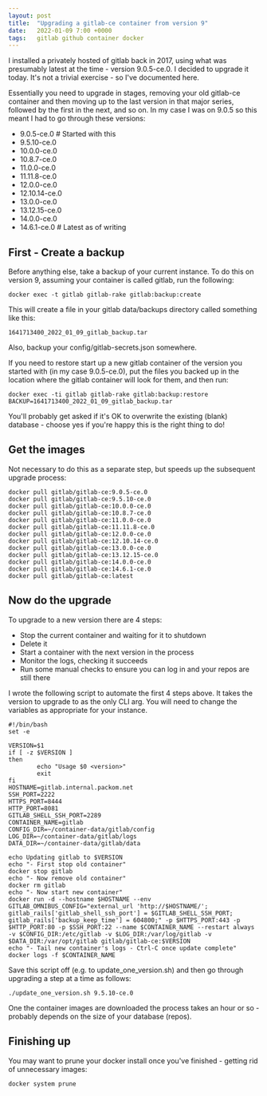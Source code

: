 ```yaml
---
layout: post
title:  "Upgrading a gitlab-ce container from version 9"
date:   2022-01-09 7:00 +0000
tags:   gitlab github container docker
---
```


I installed a privately hosted of gitlab back in 2017, using what was presumably latest at the time - version 9.0.5-ce.0.  I decided to upgrade it today.  It's not a trivial exercise - so I've documented here.

Essentially you need to upgrade in stages, removing your old gitlab-ce container and then moving up to the last version in that major series, followed by the first in the next, and so on.  In my case I was on 9.0.5 so this meant I had to go through these versions:

* 9.0.5-ce.0 # Started with this
* 9.5.10-ce.0
* 10.0.0-ce.0
* 10.8.7-ce.0
* 11.0.0-ce.0
* 11.11.8-ce.0
* 12.0.0-ce.0
* 12.10.14-ce.0
* 13.0.0-ce.0
* 13.12.15-ce.0
* 14.0.0-ce.0
* 14.6.1-ce.0 # Latest as of writing

## First - Create a backup

Before anything else, take a backup of your current instance.  To do this on version 9, assuming your container is called gitlab, run the following:

```
docker exec -t gitlab gitlab-rake gitlab:backup:create
```

This will create a file in your gitlab data/backups directory called something like this:

```
1641713400_2022_01_09_gitlab_backup.tar
```

Also, backup your config/gitlab-secrets.json somewhere.

If you need to restore start up a new gitlab container of the version you started with (in my case 9.0.5-ce.0), put the files you backed up in the location where the gitlab container will look for them, and then run:

```
docker exec -ti gitlab gitlab-rake gitlab:backup:restore BACKUP=1641713400_2022_01_09_gitlab_backup.tar
```

You'll probably get asked if it's OK to overwrite the existing (blank) database - choose yes if you're happy this is the right thing to do!

## Get the images

Not necessary to do this as a separate step, but speeds up the subsequent upgrade process:

```
docker pull gitlab/gitlab-ce:9.0.5-ce.0
docker pull gitlab/gitlab-ce:9.5.10-ce.0
docker pull gitlab/gitlab-ce:10.0.0-ce.0
docker pull gitlab/gitlab-ce:10.8.7-ce.0
docker pull gitlab/gitlab-ce:11.0.0-ce.0
docker pull gitlab/gitlab-ce:11.11.8-ce.0
docker pull gitlab/gitlab-ce:12.0.0-ce.0
docker pull gitlab/gitlab-ce:12.10.14-ce.0
docker pull gitlab/gitlab-ce:13.0.0-ce.0
docker pull gitlab/gitlab-ce:13.12.15-ce.0
docker pull gitlab/gitlab-ce:14.0.0-ce.0
docker pull gitlab/gitlab-ce:14.6.1-ce.0
docker pull gitlab/gitlab-ce:latest
```

## Now do the upgrade

To upgrade to a new version there are 4 steps:

* Stop the current container and waiting for it to shutdown
* Delete it
* Start a container with the next version in the process
* Monitor the logs, checking it succeeds
* Run some manual checks to ensure you can log in and your repos are still there

I wrote the following script to automate the first 4 steps above.  It takes the version to upgrade to as the only CLI arg. You will need to change the variables as appropriate for your instance.

```
#!/bin/bash
set -e

VERSION=$1
if [ -z $VERSION ]
then
        echo "Usage $0 <version>"
        exit
fi
HOSTNAME=gitlab.internal.packom.net
SSH_PORT=2222
HTTPS_PORT=8444
HTTP_PORT=8081
GITLAB_SHELL_SSH_PORT=2289
CONTAINER_NAME=gitlab
CONFIG_DIR=~/container-data/gitlab/config
LOG_DIR=~/container-data/gitlab/logs
DATA_DIR=~/container-data/gitlab/data

echo Updating gitlab to $VERSION
echo "- First stop old container"
docker stop gitlab
echo "- Now remove old container"
docker rm gitlab
echo "- Now start new container"
docker run -d --hostname $HOSTNAME --env GITLAB_OMNIBUS_CONFIG="external_url 'http://$HOSTNAME/'; gitlab_rails['gitlab_shell_ssh_port'] = $GITLAB_SHELL_SSH_PORT; gitlab_rails['backup_keep_time'] = 604800;" -p $HTTPS_PORT:443 -p $HTTP_PORT:80 -p $SSH_PORT:22 --name $CONTAINER_NAME --restart always -v $CONFIG_DIR:/etc/gitlab -v $LOG_DIR:/var/log/gitlab -v $DATA_DIR:/var/opt/gitlab gitlab/gitlab-ce:$VERSION
echo "- Tail new container's logs - Ctrl-C once update complete"
docker logs -f $CONTAINER_NAME
```

Save this script off (e.g. to update_one_version.sh) and then go through upgrading a step at a time as follows:

```
./update_one_version.sh 9.5.10-ce.0
```

One the container images are downloaded the process takes an hour or so - probably depends on the size of your database (repos).

## Finishing up

You may want to prune your docker install once you've finished - getting rid of unnecessary images:

```
docker system prune
```
